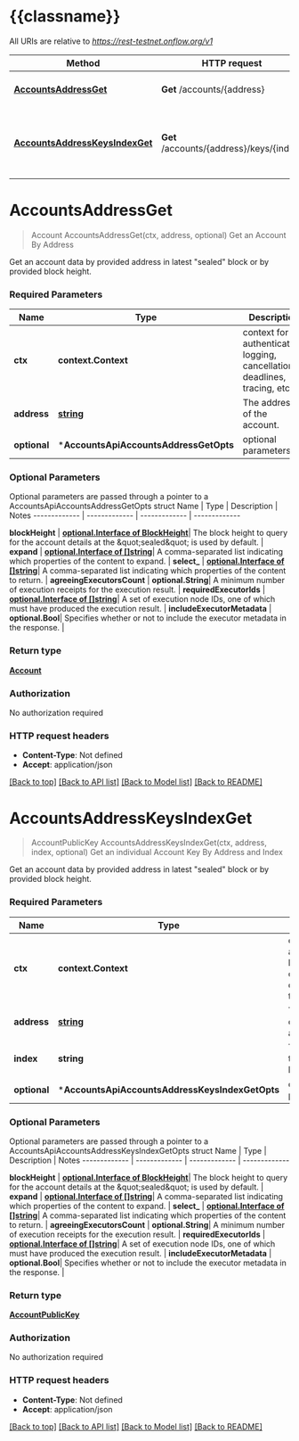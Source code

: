 # {{classname}}

All URIs are relative to *https://rest-testnet.onflow.org/v1*

Method | HTTP request | Description
------------- | ------------- | -------------
[**AccountsAddressGet**](AccountsApi.md#AccountsAddressGet) | **Get** /accounts/{address} | Get an Account By Address
[**AccountsAddressKeysIndexGet**](AccountsApi.md#AccountsAddressKeysIndexGet) | **Get** /accounts/{address}/keys/{index} | Get an individual Account Key By Address and Index

# **AccountsAddressGet**
> Account AccountsAddressGet(ctx, address, optional)
Get an Account By Address

Get an account data by provided address in latest \"sealed\" block or by provided block height.

### Required Parameters

Name | Type | Description  | Notes
------------- | ------------- | ------------- | -------------
 **ctx** | **context.Context** | context for authentication, logging, cancellation, deadlines, tracing, etc.
  **address** | [**string**](.md)| The address of the account. | 
 **optional** | ***AccountsApiAccountsAddressGetOpts** | optional parameters | nil if no parameters

### Optional Parameters
Optional parameters are passed through a pointer to a AccountsApiAccountsAddressGetOpts struct
Name | Type | Description  | Notes
------------- | ------------- | ------------- | -------------

 **blockHeight** | [**optional.Interface of BlockHeight**](.md)| The block height to query for the account details at the \&quot;sealed\&quot; is used by default. | 
 **expand** | [**optional.Interface of []string**](string.md)| A comma-separated list indicating which properties of the content to expand. | 
 **select_** | [**optional.Interface of []string**](string.md)| A comma-separated list indicating which properties of the content to return. | 
 **agreeingExecutorsCount** | **optional.String**| A minimum number of execution receipts for the execution result. | 
 **requiredExecutorIds** | [**optional.Interface of []string**](string.md)| A set of execution node IDs, one of which must have produced the execution result. | 
 **includeExecutorMetadata** | **optional.Bool**| Specifies whether or not to include the executor metadata in the response. | 

### Return type

[**Account**](Account.md)

### Authorization

No authorization required

### HTTP request headers

 - **Content-Type**: Not defined
 - **Accept**: application/json

[[Back to top]](#) [[Back to API list]](../README.md#documentation-for-api-endpoints) [[Back to Model list]](../README.md#documentation-for-models) [[Back to README]](../README.md)

# **AccountsAddressKeysIndexGet**
> AccountPublicKey AccountsAddressKeysIndexGet(ctx, address, index, optional)
Get an individual Account Key By Address and Index

Get an account data by provided address in latest \"sealed\" block or by provided block height.

### Required Parameters

Name | Type | Description  | Notes
------------- | ------------- | ------------- | -------------
 **ctx** | **context.Context** | context for authentication, logging, cancellation, deadlines, tracing, etc.
  **address** | [**string**](.md)| The address of the account. | 
  **index** | **string**| The index of the account key. | 
 **optional** | ***AccountsApiAccountsAddressKeysIndexGetOpts** | optional parameters | nil if no parameters

### Optional Parameters
Optional parameters are passed through a pointer to a AccountsApiAccountsAddressKeysIndexGetOpts struct
Name | Type | Description  | Notes
------------- | ------------- | ------------- | -------------


 **blockHeight** | [**optional.Interface of BlockHeight**](.md)| The block height to query for the account details at the \&quot;sealed\&quot; is used by default. | 
 **expand** | [**optional.Interface of []string**](string.md)| A comma-separated list indicating which properties of the content to expand. | 
 **select_** | [**optional.Interface of []string**](string.md)| A comma-separated list indicating which properties of the content to return. | 
 **agreeingExecutorsCount** | **optional.String**| A minimum number of execution receipts for the execution result. | 
 **requiredExecutorIds** | [**optional.Interface of []string**](string.md)| A set of execution node IDs, one of which must have produced the execution result. | 
 **includeExecutorMetadata** | **optional.Bool**| Specifies whether or not to include the executor metadata in the response. | 

### Return type

[**AccountPublicKey**](AccountPublicKey.md)

### Authorization

No authorization required

### HTTP request headers

 - **Content-Type**: Not defined
 - **Accept**: application/json

[[Back to top]](#) [[Back to API list]](../README.md#documentation-for-api-endpoints) [[Back to Model list]](../README.md#documentation-for-models) [[Back to README]](../README.md)


